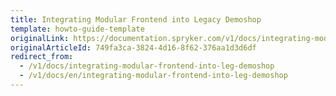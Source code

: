 ```yaml
---
title: Integrating Modular Frontend into Legacy Demoshop
template: howto-guide-template
originalLink: https://documentation.spryker.com/v1/docs/integrating-modular-frontend-into-leg-demoshop
originalArticleId: 749fa3ca-3824-4d16-8f62-376aa1d3d6df
redirect_from:
  - /v1/docs/integrating-modular-frontend-into-leg-demoshop
  - /v1/docs/en/integrating-modular-frontend-into-leg-demoshop
---
```



